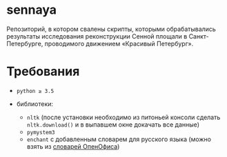 # sennaya
Репозиторий, в котором свалены скрипты, которыми обрабатывались результаты исследования реконструкции Сенной площали в Санкт-Петербурге, проводимого движением «Красивый Петербург».

# Требования

* `python ≥ 3.5`

* библиотеки: 
  * `nltk` (после установки необходимо из питоньей консоли сделать `nltk.download()` и в выпавшем окне докачать все данные)
  * `pymystem3`
  * `enchant` с добавленным словарем для русского языка (можно взять из [словарей ОпенОфиса](http://ftp5.gwdg.de/pub/tdf/libreoffice/src/5.2.4/libreoffice-dictionaries-5.2.4.2.tar.xz))
